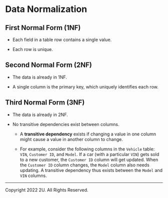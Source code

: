 # Data Normalization

## First Normal Form (1NF)

* Each field in a table row contains a single value.

* Each row is unique.

## Second Normal Form (2NF)

* The data is already in 1NF.

* A single column is the primary key, which uniquely identifies each row.

## Third Normal Form (3NF)

* The data is already in 2NF.

* No transitive dependencies exist between columns.

  * A **transitive dependency** exists if changing a value in one column might cause a value in another column to change.

  * For example, consider the following columns in the `Vehicle` table: `VIN`, `Customer ID`, and `Model`. If a car (with a particular `VIN`) gets sold to a new customer, the `Customer ID` column will get updated. When the `Customer ID` column changes, the `Model` column also needs updating. A transitive dependency thus exists between the `Model` and `VIN` columns.

---

Copyright 2022 2U. All Rights Reserved.